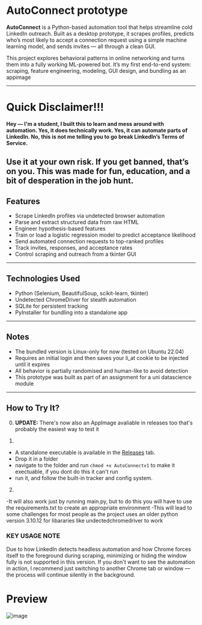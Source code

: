 # **AutoConnect prototype**

**AutoConnect** is a Python-based automation tool that helps streamline cold LinkedIn outreach. Built as a desktop prototype, it scrapes profiles, predicts who’s most likely to accept a connection request using a simple machine learning model, and sends invites — all through a clean GUI.

This project explores behavioral patterns in online networking and turns them into a fully working ML-powered bot. It’s my first end-to-end system: scraping, feature engineering, modeling, GUI design, and bundling as an appimage

---
# **Quick Disclaimer!!!**
**Hey — I'm a student, I built this to learn and mess around with automation.
Yes, it does technically work. Yes, it can automate parts of LinkedIn.
No, this is not me telling you to go break LinkedIn’s Terms of Service.**

Use it at your own risk. If you get banned, that’s on you.
This was made for fun, education, and a bit of desperation in the job hunt.
---

## Features

- Scrape LinkedIn profiles via undetected browser automation
- Parse and extract structured data from raw HTML
- Engineer hypothesis-based features
- Train or load a logistic regression model to predict acceptance likelihood
- Send automated connection requests to top-ranked profiles
- Track invites, responses, and acceptance rates
- Control scraping and outreach from a tkinter GUI

---

## Technologies Used

- Python (Selenium, BeautifulSoup, scikit-learn, tkinter)
- Undetected ChromeDriver for stealth automation
- SQLite for persistent tracking
- PyInstaller for bundling into a standalone app

---

## Notes

- The bundled version is Linux-only for now (tested on Ubuntu 22.04)
- Requires an initial login and then saves your li_at cookie to be injected until it expires
- All behavior is partially randomised and human-like to avoid detection
- This prototype was built as part of an assignment for a uni datascience module

---

## How to Try It?

0. **UPDATE:** There's now also an AppImage avaliable in releases too that's probably the easiest way to test it

1. 
 - A standalone executable is available in the [Releases](https://github.com/daviddmvnm/Auto_Connect/releases) tab.  
 - Drop it in a folder
 - navigate to the folder and run `chmod +x AutoConnectv1` to make it exectuable, if you dont do this it can't run
 - run it, and follow the built-in tracker and config system.
2.
 -It will also work just by running main.py, but to do this you will have to use the requirements.txt to create an appropriate environment
 -This will lead to some challenges for most people as the project uses an older python version 3.10.12 for libararies like undectedchromedriver to work

### **KEY USAGE NOTE**
Due to how LinkedIn detects headless automation and how Chrome forces itself to the foreground during scraping, minimizing or hiding the window fully is not supported in this version.
If you don't want to see the automation in action, I recommend just switching to another Chrome tab or window — the process will continue silently in the background.

# Preview 
![image](https://github.com/user-attachments/assets/16994228-8779-4d2f-950c-1d60097589ea)



